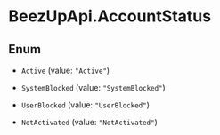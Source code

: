 # BeezUpApi.AccountStatus

## Enum


* `Active` (value: `"Active"`)

* `SystemBlocked` (value: `"SystemBlocked"`)

* `UserBlocked` (value: `"UserBlocked"`)

* `NotActivated` (value: `"NotActivated"`)


